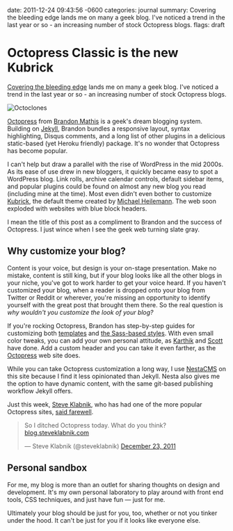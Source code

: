 date: 2011-12-24 09:43:56 -0600
categories: journal
summary: Covering the bleeding edge lands me on many a geek blog. I've noticed a trend in the last year or so - an increasing number of stock Octopress blogs.
flags: draft

# Octopress Classic is the new Kubrick

[Covering the bleeding edge](http://thechangelog.com/) lands me on many
a geek blog. I've noticed a trend in the last year or so - an increasing
number of stock Octopress blogs.

![Octoclones](http://cl.ly/1b2W3N36463L0D3H2R3G/octopress-clones.png)

[Octopress](http://octopress.org/) from [Brandon
Mathis](http://twitter.com/imathis) is a geek's dream blogging system.
Building on [Jekyll](https://github.com/mojombo/jekyll), Brandon bundles
a responsive layout, syntax highlighting, Disqus comments, and a long
list of other plugins in a delicious static-based (yet Heroku friendly)
package. It's no wonder that Octopress has become popular.

I can't help but draw a parallel with the rise of WordPress in the mid 2000s. As its
ease of use drew in new bloggers, it quickly became easy to spot a
WordPress blog. Link rolls, archive calendar controls, default
sidebar items, and popular plugins could be found on almost any new blog you read (including
mine at the time). Most even didn't even bother to customize
[Kubrick](http://wordpress.org/extend/themes/default), the default theme
created by [Michael
Heilemann](http://binarybonsai.com/wordpress/kubrick/). The web soon
exploded with websites with blue block headers.

I mean the title of this post as a compliment to Brandon and the success
of Octopress. I just wince when I see the geek web turning slate gray.

## Why customize your blog?

Content is your voice, but design is your on-stage presentation. Make no
mistake, content is still king, but if your blog looks like all the
other blogs in your niche, you've got to work harder to get your voice
heard. If you haven't customized your blog, when a reader is dropped
onto your blog from Twitter or Reddit or wherever, you're missing an
opportunity to identify yourself with the great post that brought them
there. So the real question is _why wouldn't you customize the look of
your blog?_

If you're rocking Octopress, Brandon has step-by-step guides for
customizing both [templates](http://octopress.org/docs/theme/template/)
and [the Sass-based styles](http://octopress.org/docs/theme/styles/).
With even small color tweaks, you can add your own personal attitude, as
[Karthik](http://hkarthik.me/) and
[Scott](http://www.scottw.com) have done. Add a custom
header and you can take it even farther, as the
[Octopress](http://octopress.org) web site does.

While you can take Octopress customization a long way, I use
[NestaCMS](http://nestacms.com) on this site because I find it less
opinionated than Jekyll. Nesta also gives me the option to have dynamic content,
with the same git-based publishing workflow Jekyll offers.

Just this week, [Steve
Klabnik](http://www.steveklabnik.com/), who has had one of the more
popular Octopress sites, [said farewell](https://twitter.com/steveklabnik/status/150252892668956673).

<blockquote class="twitter-tweet"><p>So I ditched Octopress today.
What do you think? <a href="http://t.co/v7GX0lZR"
title="http://blog.steveklabnik.com/">blog.steveklabnik.com</a></p>&mdash;
Steve Klabnik (@steveklabnik) <a
href="https://twitter.com/steveklabnik/status/150252892668956673"
data-datetime="2011-12-23T16:34:15+00:00">December 23,
2011</a></blockquote>

## Personal sandbox

For me, my blog is more than an outlet for sharing thoughts on design
and development. It's my own personal laboratory to play around with
front end tools, CSS techniques, and just have fun &mdash; just for me.

Ultimately your blog should be just for you, too, whether or not you
tinker under the hood. It can't be just for you if it looks like
everyone else.
